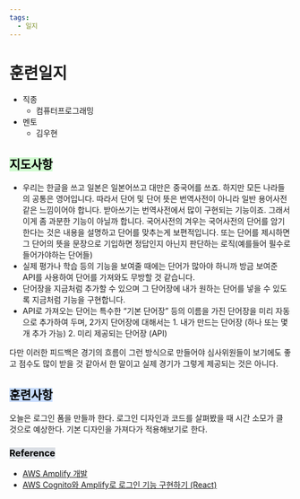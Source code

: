 ```yaml
---
tags:
  - 일지
---
```

# 훈련일지

- 직종
	- 컴퓨터프로그래밍
- 멘토
	- 김우현
## <mark style="background: #BBFABBA6;">지도사항</mark>

- 우리는 한글을 쓰고 일본은 일본어쓰고 대만은 중국어를 쓰죠. 하지만 모든 나라들의 공통은 영어입니다. 따라서 단어 및 단어 뜻은 번역사전이 아니라 일반 용어사전 같은 느낌이어야 합니다. 받아쓰기는 번역사전에서 많이 구현되는 기능이죠. 그래서 이게 좀 과분한 기능이 아닐까 합니다. 국어사전의 겨우는 국어사전의 단어를 암기한다는 것은 내용을 설명하고 단어를 맞추는게 보편적입니다. 또는 단어를 제시하면 그 단어의 뜻을 문장으로 기입하면 정답인지 아닌지 판단하는 로직(예를들어 필수로 들어가야하는 단어들)
- 실제 평가나 학습 등의 기능을 보여줄 때에는 단어가 많아야 하니까 방금 보여준 API를 사용하여 단어를 가져와도 무방할 것 같습니다.
- 단어장을 지금처럼 추가할 수 있으며 그 단어장에 내가 원하는 단어를 넣을 수 있도록 지금처럼 기능을 구현합니다.
- API로 가져오는 단어는 특수한 “기본 단어장” 등의 이름을 가진 단어장을 미리 자동으로 추가하여 두며, 2가지 단어장에 대해서는 1. 내가 만드는 단어장 (하나 또는 몇개 추가 가능) 2. 미리 제공되는 단어장 (API)

다만 이러한 피드백은 경기의 흐름이 그런 방식으로 만들어야 심사위원들이 보기에도 좋고 점수도 많이 받을 것 같아서 한 말이고 실제 경기가 그렇게 제공되는 것은 아니다.

## <mark style="background: #ADCCFFA6;">훈련사항</mark>

오늘은 로그인 폼을 만들까 한다. 로그인 디자인과 코드를 살펴봤을 때 시간 소모가 클 것으로 예상한다. 기본 디자인을 가져다가 적용해보기로 한다.

### <mark style="background: #CACFD9A6;">Reference</mark>
- [AWS Amplify 개발](https://instamobile.io/mobile-development/react-native-aws-amplify/)
- [AWS Cognito와 Amplify로 로그인 기능 구현하기 (React)](https://velog.io/@younge/AWS-Cognito%EC%99%80-Amplify%EB%A1%9C-%EB%A1%9C%EA%B7%B8%EC%9D%B8-%EA%B8%B0%EB%8A%A5-%EA%B5%AC%ED%98%84%ED%95%98%EA%B8%B0-React)